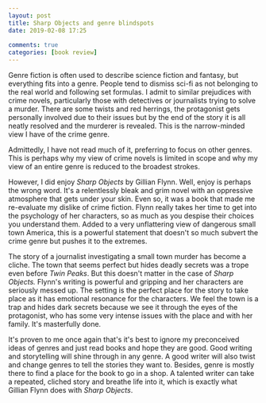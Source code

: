 ```yaml
---  
layout: post  
title: Sharp Objects and genre blindspots  
date: 2019-02-08 17:25  
  
comments: true  
categories: [book review]  
---  
```

Genre fiction is often used to describe science fiction and fantasy, but everything fits into a genre. People tend to dismiss sci-fi as not belonging to the real world and following set formulas. I admit to similar prejudices with crime novels, particularly those with detectives or journalists trying to solve a murder. There are some twists and red herrings, the protagonist gets personally involved due to their issues but by the end of the story it is all neatly resolved and the murderer is revealed. This is the narrow-minded view I have of the crime genre.  

Admittedly, I have not read much of it, preferring to focus on other genres. This is perhaps why my view of crime novels is limited in scope and why my view of an entire genre is reduced to the broadest strokes.   

However, I did enjoy *Sharp Objects* by Gillian Flynn. Well, enjoy is perhaps the wrong word. It's a relentlessly bleak and grim novel with an oppressive atmosphere that gets under your skin. Even so, it was a book that made me re-evaluate my dislike of crime fiction. Flynn really takes her time to get into the psychology of her characters, so as much as you despise their choices you understand them. Added to a very unflattering view of dangerous small town America, this is a powerful statement that doesn't so much subvert the crime genre but pushes it to the extremes.  

The story of a journalist investigating a small town murder has become a cliche. The town that seems perfect but hides deadly secrets was a trope even before *Twin Peaks*. But this doesn't matter in the case of *Sharp Objects.* Flynn's writing is powerful and gripping and her characters are seriously messed up. The setting is the perfect place for the story to take place as it has emotional resonance for the characters. We feel the town is a trap and hides dark secrets because we see it through the eyes of the protagonist, who has some very intense issues with the place and with her family. It's masterfully done.  <br />  

It's proven to me once again that's it's best to ignore my preconceived ideas of genres and just read books and hope they are good. Good writing and storytelling will shine through in any genre. A good writer will also twist and change genres to tell the stories they want to. Besides, genre is mostly there to find a place for the book to go in a shop. A talented writer can take a repeated, cliched story and breathe life into it, which is exactly what Gillian Flynn does with *Sharp Objects*.<br />  



<br />  
